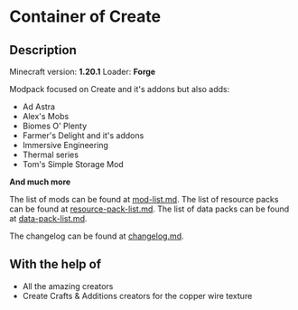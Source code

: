 # Container of Create

## Description

Minecraft version: **1.20.1**
Loader: **Forge**

Modpack focused on Create and it's addons but also adds:

- Ad Astra
- Alex's Mobs
- Biomes O' Plenty
- Farmer's Delight and it's addons
- Immersive Engineering
- Thermal series
- Tom's Simple Storage Mod

**And much more**

The list of mods can be found at [mod-list.md](mod-list.md).
The list of resource packs can be found at [resource-pack-list.md](resource-pack-list.md).
The list of data packs can be found at [data-pack-list.md](data-pack-list.md).

The changelog can be found at [changelog.md](changelog.md).

## With the help of

- All the amazing creators
- Create Crafts & Additions creators for the copper wire texture
